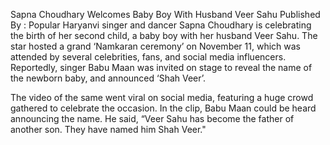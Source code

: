 Sapna Choudhary Welcomes Baby Boy With Husband Veer Sahu
Published By :
Popular Haryanvi singer and dancer Sapna Choudhary is celebrating the birth of her second child, a baby boy with her husband Veer Sahu. The star hosted a grand ‘Namkaran ceremony’ on November 11, which was attended by several celebrities, fans, and social media influencers. Reportedly, singer Babu Maan was invited on stage to reveal the name of the newborn baby, and announced ‘Shah Veer’.

The video of the same went viral on social media, featuring a huge crowd gathered to celebrate the occasion. In the clip, Babu Maan could be heard announcing the name. He said, “Veer Sahu has become the father of another son. They have named him Shah Veer."
